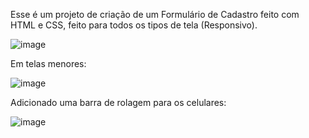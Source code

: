 Esse é um projeto de criação de um Formulário de Cadastro feito com HTML e CSS, feito para todos os tipos de tela (Responsivo).

![image](https://user-images.githubusercontent.com/104573779/218229342-9c514288-266b-47ef-b302-81f7ed233c99.png)


Em telas menores:

![image](https://user-images.githubusercontent.com/104573779/218229443-50a28535-fee0-45e0-af73-1708af423fe7.png)

Adicionado uma barra de rolagem para os celulares:

![image](https://user-images.githubusercontent.com/104573779/218229892-802bd33b-a46c-461a-a1a5-be177da14320.png)

